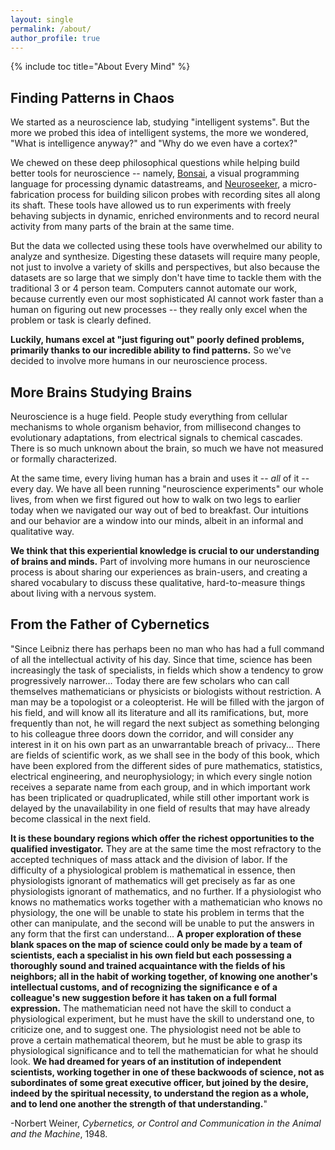 ```yaml
---
layout: single
permalink: /about/
author_profile: true
---
```

{% include toc title="About Every Mind" %}

## Finding Patterns in Chaos

We started as a neuroscience lab, studying "intelligent systems". But the more we probed this idea of intelligent systems, the more we wondered, "What is intelligence anyway?" and "Why do we even have a cortex?"

We chewed on these deep philosophical questions while helping build better tools for neuroscience -- namely, [Bonsai](https://bitbucket.org/horizongir/bonsai), a visual programming language for processing dynamic datastreams, and [Neuroseeker](http://neuroseeker.eu/), a micro-fabrication process for building silicon probes with recording sites all along its shaft. These tools have allowed us to run experiments with freely behaving subjects in dynamic, enriched environments and to record neural activity from many parts of the brain at the same time. 

But the data we collected using these tools have overwhelmed our ability to analyze and synthesize. Digesting these datasets will require many people, not just to involve a variety of skills and perspectives, but also because the datasets are so large that we simply don't have time to tackle them with the traditional 3 or 4 person team. Computers cannot automate our work, because currently even our most sophisticated AI cannot work faster than a human on figuring out new processes -- they really only excel when the problem or task is clearly defined. 

**Luckily, humans excel at "just figuring out" poorly defined problems, primarily thanks to our incredible ability to find patterns.** So we've decided to involve more humans in our neuroscience process. 

## More Brains Studying Brains

Neuroscience is a huge field. People study everything from cellular mechanisms to whole organism behavior, from millisecond changes to evolutionary adaptations, from electrical signals to chemical cascades. There is so much unknown about the brain, so much we have not measured or formally characterized. 

At the same time, every living human has a brain and uses it -- *all* of it -- every day. We have all been running "neuroscience experiments" our whole lives, from when we first figured out how to walk on two legs to earlier today when we navigated our way out of bed to breakfast. Our intuitions and our behavior are a window into our minds, albeit in an informal and qualitative way. 

**We think that this experiential knowledge is crucial to our understanding of brains and minds.** Part of involving more humans in our neuroscience process is about sharing our experiences as brain-users, and creating a shared vocabulary to discuss these qualitative, hard-to-measure things about living with a nervous system. 

## From the Father of Cybernetics

"Since Leibniz there has perhaps been no man who has had a full command of all the intellectual activity of his day. Since that time, science has been increasingly the task of specialists, in fields which show a tendency to grow progressively narrower... Today there are few scholars who can call themselves mathematicians or physicists or biologists without restriction. A man may be a topologist or a coleopterist. He will be filled with the jargon of his field, and will know all its literature and all its ramifications, but, more frequently than not, he will regard the next subject as something belonging to his colleague three doors down the corridor, and will consider any interest in it on his own part as an unwarrantable breach of privacy... There are fields of scientific work, as we shall see in the body of this book, which have been explored from the different sides of pure mathematics, statistics, electrical engineering, and neurophysiology; in which every single notion receives a separate name from each group, and in which important work has been triplicated or quadruplicated, while still other important work is delayed by the unavailability in one field of results that may have already become classical in the next field.

**It is these boundary regions which offer the richest opportunities to the qualified investigator.** They are at the same time the most refractory to the accepted techniques of mass attack and the division of labor. If the difficulty of a physiological problem is mathematical in essence, then physiologists ignorant of mathematics will get precisely as far as one physiologists ignorant of mathematics, and no further. If a physiologist who knows no mathematics works together with a mathematician who knows no physiology, the one will be unable to state his problem in terms that the other can manipulate, and the second will be unable to put the answers in any form that the first can understand... **A proper exploration of these blank spaces on the map of science could only be made by a team of scientists, each a specialist in his own field but each possessing a thoroughly sound and trained acquaintance with the fields of his neighbors; all in the habit of working together, of knowing one another's intellectual customs, and of recognizing the significance e of a colleague's new suggestion before it has taken on a full formal expression.** The mathematician need not have the skill to conduct a physiological experiment, but he must have the skill to understand one, to criticize one, and to suggest one. The physiologist need not be able to prove a certain mathematical theorem, but he must be able to grasp its physiological significance and to tell the mathematician for what he should look. **We had dreamed for years of an institution of independent scientists, working together in one of these backwoods of science, not as subordinates of some great executive officer, but joined by the desire, indeed by the spiritual necessity, to understand the region as a whole, and to lend one another the strength of that understanding.**"

-Norbert Weiner, *Cybernetics, or Control and Communication in the Animal and the Machine*, 1948.
